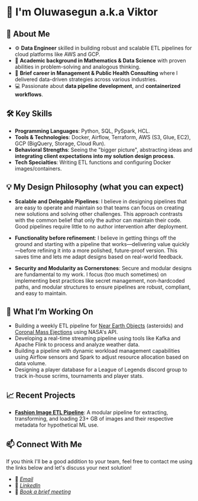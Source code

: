 

# 👋 I'm Oluwasegun a.k.a Viktor

## 🌟 About Me
- ⚙️ **Data Engineer** skilled in building robust and scalable ETL pipelines for cloud platforms like AWS and GCP.
- 🔢 **Academic background in Mathematics & Data Science** with proven abilities in problem-solving and analogous thinking.
- 💼 **Brief career in Management & Public Health Consulting** where I delivered data-driven strategies across various industries.
- 💻 Passionate about **data pipeline development**, and **containerized workflows**.

## 🛠️ Key Skills
- **Programming Languages**: Python, SQL, PySpark, HCL.
- **Tools & Technologies**: Docker, Airflow, Terraform, AWS (S3, Glue, EC2), GCP (BigQuery, Storage, Cloud Run).
- **Behavioral Strengths**: Seeing the "bigger picture", abstracting ideas and **integrating client expectations into my solution design process**.
- **Tech Specialties**: Writing ETL functions and configuring Docker images/containers.

## 💡 My Design Philosophy (what you can expect)
- **Scalable and Delegable Pipelines**: I believe in designing pipelines that are easy to operate and maintain
  so that teams can focus on creating new solutions and solving other challenges. This approach contrasts with the common
  belief that only the author can maintain their code. Good pipelines require little to no author intervention after deployment.
  
- **Functionality before refinement**: I believe in getting things off the ground and starting with a pipeline that works—delivering value quickly—before refining it into a more polished, future-proof version. This saves time and lets me adapt designs based on real-world feedback.
  
- **Security and Modularity as Cornerstones**: Secure and modular designs are fundamental to my work. I focus (too much sometimes) on implementing
  best practices like secret management, non-hardcoded paths, and modular structures to ensure pipelines are robust, compliant, and easy to maintain.

## 🔭 What I’m Working On
- Building a weekly ETL pipeline for [Near Earth Objects](https://github.com/Shegzimus/DE_NASA_NeoW_Pipeline) (asteroids) and [Coronal Mass Ejections](https://github.com/Shegzimus/DE_NASA_CME_Pipeline) using NASA's API. 
- Developing a real-time streaming pipeline using tools like Kafka and Apache Flink to process and analyze weather data.
- Building a pipeline with dynamic workload management capabilities using Airflow sensors and Spark to adjust resource allocation based on data volume.
- Designing a player database for a League of Legends discord group to track in-house scrims, tournaments and player stats.

## 📈 Recent Projects
- **[Fashion Image ETL Pipeline](https://github.com/Shegzimus/DE_Fashion_Product_Images)**: A modular pipeline for extracting, transforming, and loading 23+ GB of images and their respective metadata for hypothetical ML use.

## 📫 Connect With Me
If you think I'll be a good addition to your team, feel free to contact me using the links below and let's discuss your next solution!
- 📧 *[Email](segun.ajet@protonmail.com)*
- 💼 *[LinkedIn](https://www.linkedin.com/in/segun-ajet/)*
- 🦜 *[Book a brief meeting](https://calendar.app.google/zEJVh3RVoMRD3odn6)*

